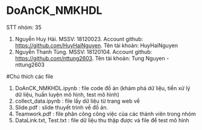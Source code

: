 # DoAnCK_NMKHDL
STT nhóm: 35
1. Nguyễn Huy Hải. MSSV: 18120023. Account github: https://github.com/HuyHaiNguyen.
Tên tài khoản: HuyHaiNguyen
2. Nguyễn Thanh Tùng. MSSV: 18120104. Account github: https://github.com/nttung2603.
Tên tài khoản: Tung Nguyen - nttung2603

#Chú thích các file
1. DoAnCK_NMKHDL.ipynb : file code đồ án (khám phá dữ liệu, tiền xử lý dữ liệu, huấn luyện mô hình, test mô hình)
2. collect_data.ipynb : file lấy dữ liệu từ trang web về
3. Slide.pdf : slide thuyết trình về đồ án.
4. Teamwork.pdf : file phân công công việc của các thành viên trong nhóm
5. DataLink.txt, Test.txt : file dữ liệu thu thập được và file để test mô hình
